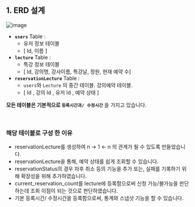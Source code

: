 
## 1. ERD 설계
![image](https://github.com/user-attachments/assets/13d87bc1-5e58-4eb5-8707-3f87914e6e15)


- **`users`** Table :
    - 유저 정보 테이블
    - [ Id, 이름 ] 
- **`lecture`** Table :
    - 특강 정보 테이블
    - [ Id, 강의명, 강사이름, 특강날, 정원, 현재 예약 수]
- **`reservationLecture`** Table :
    - `users`와 `Lecture` 의 중간 테이블. 강의예약 테이블. 
    - [ Id , 강의 Id , 유저 Id , 예약 상태 ]

**모든 테이블은 기본적으로 `등록시간과/ 수정시간`** 을 가지고 있습니다.

<br>

### 해당 테이블로 구성 한 이유
- reservationLecture를 생성하여 n -> 1 <- n 의 관계가 될 수 있도록 만들었습니다.
- reservationLecture을 통해, 예약 상태를 쉽게 조회할 수 있습니다.
- reservationStatus의 경우 차후 취소 등의 기능을 추가 또는, 실패를 기록하기 위해 확장성을 위해 추가하였습니다.
- current_reservation_count를 lecture에 등록함으로써 신청 가능/불가능을 판단하는데 조회 이점이 되는 것으로 판단하였습니다.
- 기본 등록시간/ 수정시간을 등록함으로써, 통계와 스냅샷 기능을 할 수 있습니다.
